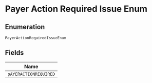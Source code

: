 
# Payer Action Required Issue Enum

## Enumeration

`PayerActionRequiredIssueEnum`

## Fields

| Name |
|  --- |
| `pAYERACTIONREQUIRED` |

